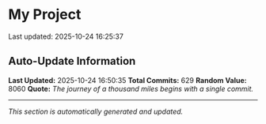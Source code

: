 # My Project


Last updated: 2025-10-24 16:25:37




























































































































































































































































































































































































































































































































































































































































































































































































































































































































































































































































## Auto-Update Information

**Last Updated:** 2025-10-24 16:50:35
**Total Commits:** 629
**Random Value:** 8060
**Quote:** _The journey of a thousand miles begins with a single commit._

---
_This section is automatically generated and updated._